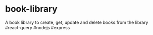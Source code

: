 # book-library
A book library to create, get, update and delete books from the library #react-query #nodejs #express
